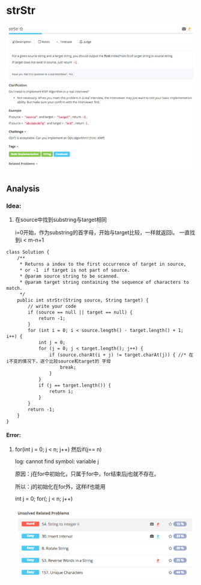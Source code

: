 # strStr

![](../../../.gitbook/assets/screen-shot-2017-08-23-at-9.18.34-pm.png)

## Analysis

### Idea:

1. 在source中找到substring与target相同

    i=0开始，作为substring的首字母，开始与target比较，一样就返回i。 一直找到i &lt; m-n+1

```text
class Solution {
    /**
     * Returns a index to the first occurrence of target in source,
     * or -1  if target is not part of source.
     * @param source string to be scanned.
     * @param target string containing the sequence of characters to match.
     */
    public int strStr(String source, String target) {
        // write your code 
        if (source == null || target == null) {
            return -1;
        }
        for (int i = 0; i < source.length() - target.length() + 1; i++) {
            int j = 0;
            for (j = 0; j < target.length(); j++) {
                if (source.charAt(i + j) != target.charAt(j)) { //* 在i不变的情况下，逐个比较source和target的 字母
                    break;
                }
            }
            if (j == target.length()) {
                return i;
            }
        }
        return -1;
    }
}
```

#### Error:

1. for\(int j = 0; j &lt; n; j++\) 然后if\(j== n\)

    log:  cannot find symbol: variable j

    原因：j在for中初始化，只属于for中，for结束后j也就不存在。

    所以：j的初始化在for外，这样if也能用

    int j = 0; for\(; j &lt; n; j++\)

   ![](../../../.gitbook/assets/screen-shot-2017-08-23-at-9.36.52-pm.png)

